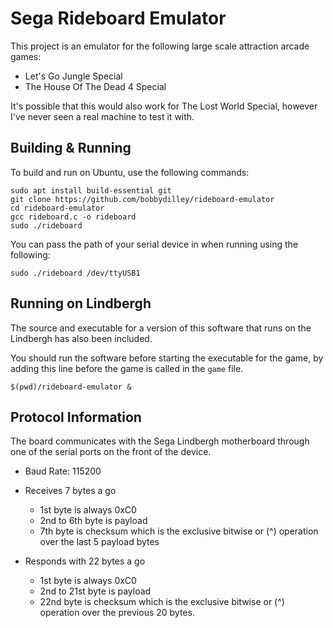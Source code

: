 # Sega Rideboard Emulator

This project is an emulator for the following large scale attraction arcade games:

- Let's Go Jungle Special
- The House Of The Dead 4 Special

It's possible that this would also work for The Lost World Special, however I've never seen a real machine to test it with.

## Building & Running

To build and run on Ubuntu, use the following commands:

```
sudo apt install build-essential git
git clone https://github.com/bobbydilley/rideboard-emulator
cd rideboard-emulator
gcc rideboard.c -o rideboard
sudo ./rideboard
```

You can pass the path of your serial device in when running using the following:

```
sudo ./rideboard /dev/ttyUSB1
```

## Running on Lindbergh

The source and executable for a version of this software that runs on the Lindbergh has also been included.

You should run the software before starting the executable for the game, by adding this line before the game is called in the `game` file.

```
$(pwd)/rideboard-emulator &
```

## Protocol Information

The board communicates with the Sega Lindbergh motherboard through one of the serial ports on the front of the device.

- Baud Rate: 115200

- Receives 7 bytes a go
  - 1st byte is always 0xC0
  - 2nd to 6th byte is payload
  - 7th byte is checksum which is the exclusive bitwise or (^) operation over the last 5 payload bytes
  
- Responds with 22 bytes a go
  - 1st byte is always 0xC0
  - 2nd to 21st byte is payload
  - 22nd byte is checksum which is the exclusive bitwise or (^) operation over the previous 20 bytes.
